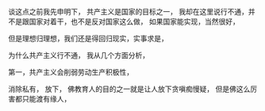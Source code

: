 谈这点之前我先申明下，
共产主义是国家的目标之一，
我却在这里说行不通，并不是跟国家对着干，也不是反对国家这么做，
如果国家能实现，当然很好，

但是理想归理想，我们还是得回归现实，实事求是，

为什么共产主义行不通，
我从几个方面分析，

第一，共产主义会削弱劳动生产积极性，


消除私有，
放下，
佛教育人的目的之一就是让人放下贪嗔痴慢疑，
但是佛这么厉害都只能渡有缘人，